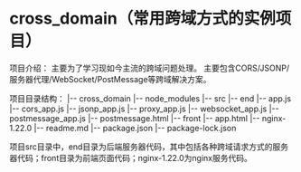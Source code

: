 # cross_domain（常用跨域方式的实例项目）
项目介绍：
    主要为了学习现如今主流的跨域问题处理。
    主要包含CORS/JSONP/服务器代理/WebSocket/PostMessage等跨域解决方案。


项目目录结构：
|-- cross_domain
    |-- node_modules
    |-- src 
        |-- end
            |-- app.js
            |-- cors_app.js
            |-- jsonp_app.js
            |-- proxy_app.js
            |-- websocket_app.js
            |-- postmessage_app.js
            |-- postmessage.html
        |-- front
            |-- app.html
        |-- nginx-1.22.0
    |-- readme.md
    |-- package.json
    |-- package-lock.json

项目src目录中，end目录为后端服务器代码，其中包括各种跨域请求方式的服务器代码；front目录为前端页面代码；nginx-1.22.0为nginx服务代码。
